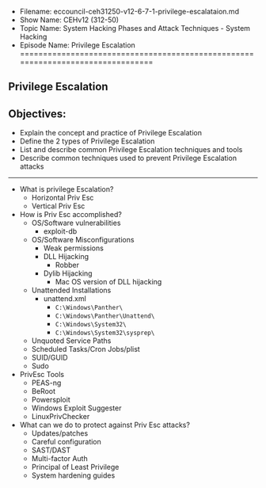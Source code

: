 - Filename: eccouncil-ceh31250-v12-6-7-1-privilege-escalataion.md
- Show Name: CEHv12 (312-50)
- Topic Name: System Hacking Phases and Attack Techniques - System Hacking
- Episode Name: Privilege Escalation
================================================================================


Privilege Escalation
--------------------------------------------------------------------------------

Objectives:
--------------------------------------------------------------------------------
- Explain the concept and practice of Privilege Escalation
- Define the 2 types of Privilege Escalation
- List and describe common Privilege Escalation techniques and tools
- Describe common techniques used to prevent Privilege Escalation attacks
--------------------------------------------------------------------------------


+ What is privilege Escalation?
  - Horizontal Priv Esc
  - Vertical Priv Esc
+ How is Priv Esc accomplished?
  - OS/Software vulnerabilities
    + exploit-db
  - OS/Software Misconfigurations
    + Weak permissions
    + DLL Hijacking
      - Robber
    + Dylib Hijacking
      - Mac OS version of DLL hijacking
  - Unattended Installations
    + unattend.xml
      - `C:\Windows\Panther\`
      - `C:\Windows\Panther\Unattend\`
      - `C:\Windows\System32\`
      - `C:\Windows\System32\sysprep\`
  - Unquoted Service Paths
  - Scheduled Tasks/Cron Jobs/plist
  - SUID/GUID
  - Sudo
+ PrivEsc Tools 
  - PEAS-ng
  - BeRoot
  - Powersploit
  - Windows Exploit Suggester
  - LinuxPrivChecker
+ What can we do to protect against Priv Esc attacks?
  - Updates/patches
  - Careful configuration
  - SAST/DAST
  - Multi-factor Auth
  - Principal of Least Privilege
  - System hardening guides
